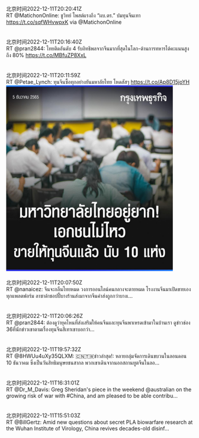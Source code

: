 北京时间2022-12-11T20:20:41Z<br>RT @MatichonOnline: ชูวิทย์ โพสต์แรงถึง “ผบ.ตร.” ปมทุนจีนเทา https://t.co/sqfWHvwpxK via @MatichonOnline<br><br><br>北京时间2022-12-11T20:16:40Z<br>RT @pran2844: ไทยติดอันดับ 4 รับอิทธิพลจากจีนมากที่สุดในโลก-ด้านการทหารได้คะแนนสูงถึง 80% https://t.co/MBfuZP8XxL<br><br><br>北京时间2022-12-11T20:11:59Z<br>RT @Petae_Lynch: ทุนจีนซื้อทุกอย่างยันมหาลัยไทย โหดสัสๆ https://t.co/Ap8D15joYH<br><img src='/temp/image/2022/n-Month-12/1601912680284971008_0.jpg' width='450' height='500'><br><br>北京时间2022-12-11T20:07:50Z<br>RT @nanaicez: จีนจะกลืนไทยหมด วงการออนไลน์คนกลางจะตายหมด โรงงานจีนมาเปิดขายเองทุกแพลตฟอร์ม ลาซาด้าชอปปี้บางร้านส่งมาจากจีนค่าส่งถูกกว่าบางเ…<br><br><br>北京时间2022-12-11T20:06:26Z<br>RT @pran2844: ต้องดูว่า​ยุคไหนที่ส่งเสริมให้คนจีนและทุนจีนพาเหรดเข้ามาในบ้านเรา​ ดูข่าวช่อง​ 36​ ที่นักข่าวเขาตามเรื่องทุนจีนสีเทาเขาบอกว่า…<br><br><br>北京时间2022-12-11T19:57:32Z<br>RT @8HWUu4uXy35QLXM: 🇨🇳🇹🇼ข่าวล่าสุด!: หลายกลุ่มจัดการเดินขบวนในลอนดอน 10 ธันวาคม ซึ่งเป็นวันสิทธิมนุษยชนสากล พวกเขาเดินจากนอกสถานทูตจีนในลอ…<br><br><br>北京时间2022-12-11T16:31:01Z<br>RT @Dr_M_Davis: Greg Sheridan's piece in the weekend @australian on the growing risk of war with #China, and am pleased to be able contribu…<br><br><br>北京时间2022-12-11T15:51:03Z<br>RT @BillGertz: Amid new questions about secret PLA biowarfare research at the Wuhan Institute of Virology, China revives decades-old disinf…<br><br><br>